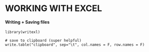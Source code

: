 # WORKING WITH EXCEL


#### Writing + Saving files 

```{r}
library(writexl)

# save to clipboard (super helpful)
write.table("clipboard", sep="\t", col.names = F, row.names = F)
```

